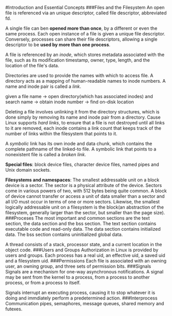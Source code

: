 #Introduction and Essential Concepts
###Files and the Filesystem
An open file is referenced via an unique descriptor, called file descriptor, abbreviated fd.

A single file can ben **opened more than once**, by a different or even the same process. Each open instance of a file is given a unique file descriptor. Conversely, processes can share their file descriptors, allowing a single descriptor to be **used by more than one process**.

A file is referenced by an *inode*, which stores metadata associated with the file, such as its modification timestamp, owner, type, length, and the location of the file's data.

Directories are used to provide the names with which to access file. A directory acts as a mapping of human-readable names to inode numbers. A name and inode pair is called a *link*.

given a file name -> open directory(which has associated inodes) and search name -> obtain inode number -> find on-disk location

Deleting a file involves unlinking it from the directory structures, which is done simply by removing its name and inode pair from a directory. Cause Linux supports *hard links*, to ensure that a file is not destroyed until all links to it are removed, each inode contains a link count that keeps track of the number of links within the filesystem that points to it.

A *symbolic* link has its own inode and data chunk, which contains the complete pathname of the linked-to file. A symbolic link that points to a nonexistent file is called a *broken link*.

**Special files**: block device files, character device files, named pipes and Unix domain sockets.

**Filesystems and namespaces**: The smallest addressable unit on a block device is a sector. The sector is a physical attribute of the device. Sectors come in various powers of two, with 512 bytes being quite common. A block of device cannot transfer or access a unit of data smaller than a sector and all I/O must occur in terms of one or more sectors. Likewise, the smallest logically addressable unit on a filesystem is the block(an abstraction of the filesystem, generally larger than the sector, but smaller than the page size).
###Proceses
The most important and common sections are the text section, the data section and the bss section. The text section contains executable code and read-only data. The data section contains initialized data. The bss section contains uninitialized global data.

A thread consists of a stack, processor state, and a current location in the object code.
###Users and Groups
Authorization in Linux is provided by users and groups. Each process has a real uid, an effective uid, a saved uid and a filesystem uid.
###Permissions
Each file is associated with an owning user, an owning group, and three sets of permission bits.
###Signals
Signals are a mechanism for one-way asynchronous notifications. A signal may be sent from the kernel to a process, from a process to another process, or from a process to itself.

Signals interrupt an executing process, causing it to stop whatever it is doing and immdiately perform a predetermined action.
###Interprocess Communication
pipes, semaphores, message queues, shared memory and futexes.